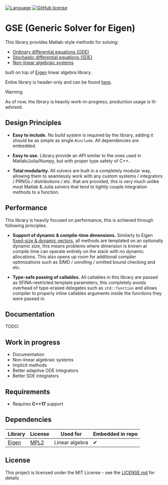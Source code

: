 [![Language](https://img.shields.io/badge/C++-std=17-blue.svg?style=flat&logo=cplusplus)](https://en.wikipedia.org/wiki/C%2B%2B#Standardization)
[![GitHub license](https://img.shields.io/badge/license-MIT-blue.svg)](https://github.com/DmitriBogdanov/GSE/blob/master/LICENSE.md)

# GSE (Generic Solver for Eigen)

This library provides Matlab-style methods for solving:

- [Ordinary differential equations (ODE)](https://en.wikipedia.org/wiki/Ordinary_differential_equation)
- [Stochastic differential equations (SDE)](https://en.wikipedia.org/wiki/Stochastic_differential_equation)
- [Non-linear algebraic systems](https://en.wikipedia.org/wiki/Nonlinear_system)

built on top of [Eigen](https://eigen.tuxfamily.org/index.php?title=Main_Page) linear algebra library.

Entire library is header-only and can be found [here](include/).

> [!Warning]
> As of now, the library is heavily work-in-progress, production usage is ill-advised.

## Design Principles

- **Easy to include.** No build system is required by the library, adding it should be as simple as single `#include`. All dependencies are embedded.

- **Easy to use.** Library provide an API similar to the ones used in Matlab/Julia/Numpy, but with proper type safety of C++.

- **Total modularity.** All solvers are built in a completely modular way, allowing them to seamlessly work with any custom systems / integrators / PRNGs / distributions / etc. that are provided, this is very much unlike most Matlab & Julia solvers that tend to tightly couple integration methods to a function.

## Performance

This library is heavily focused on performance, this is achieved through following principles:

- **Support of dynamic & compile-time dimensions.** Similarly to Eigen [fixed-size & dynamic vectors](https://eigen.tuxfamily.org/dox/group__TopicFixedSizeVectorizable.html), all methods are templated on an optionally dynamic size, this means problems where dimension is known at compile time can operate entirely on the stack with no dynamic allocations. This also opens up room for additional compiler optimizations such as SIMD / unrolling / omitted bound checking and etc.

- **Type-safe passing of callables.** All callables in this library are passed as SFINA-restricted template parameters, this completely avoids overhead of type-erased delegates such as `std::function` and allows compiler to properly inline callables arguments inside the functions they were passed in.

## Documentation

TODO:

## Work in progress

- Documentation
- Non-linear algebraic systems
- Implicit methods
- Better adaptive ODE integrators
- Better SDE integrators

## Requirements

- Requires **C++17** support

## Dependencies

| Library                              | License                                                               | Used for       | Embedded in repo |
| ------------------------------------ | --------------------------------------------------------------------- | -------------- | ---------------- |
| [Eigen](https://eigen.tuxfamily.org) | [MPL2](https://eigen.tuxfamily.org/index.php?title=Main_Page#License) | Linear algebra | ✔                |

## License

This project is licensed under the MIT License - see the [LICENSE.md](https://github.com/DmitriBogdanov/prototyping_utils/blob/master/LICENSE.md) for details
